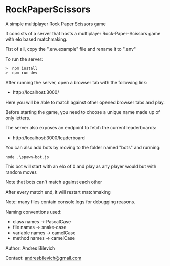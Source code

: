# RockPaperScissors

A simple multiplayer Rock Paper Scissors game

It consists of a server that hosts a multiplayer Rock-Paper-Scissors game with elo based matchmaking.

Fist of all, copy the ".env.example" file and rename it to ".env"

To run the server:

```
>  npm install
>  npm run dev
```

After running the server, open a browser tab with the following link:

-   http://localhost:3000/

Here you will be able to match against other opened browser tabs and play.

Before starting the game, you need to choose a unique name made up of only letters.

The server also exposes an endpoint to fetch the current leaderboards:

-   http://localhost:3000/leaderboard

You can also add bots by moving to the folder named "bots" and running:

```
node .\spawn-bot.js
```

This bot will start with an elo of 0 and play as any player would but with random moves

Note that bots can't match against each other

After every match end, it will restart matchmaking

Note: many files contain console.logs for debugging reasons.

Naming conventions used:

-   class names -> PascalCase
-   file names -> snake-case
-   variable names -> camelCase
-   method names -> camelCase

Author: Andres Bilevich

Contact: andresbilevich@gmail.com
